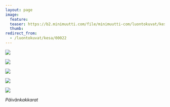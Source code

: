```yaml
---
layout: page
image:
  feature:
  teaser: https://b2.minimuutti.com/file/minimuutti-com/luontokuvat/kes%C3%A4/2/DSC28590-245px.jpg
  thumb:
redirect_from:
  - /luontokuvat/kesa/00022
---
```


[![](https://b2.minimuutti.com/file/minimuutti-com/luontokuvat/kes%C3%A4/2/DSC28575-800px.jpg)](https://dl.dropboxusercontent.com/sh/ea1wtnz7z734o12/AADolwwTU_lzwCIZveA_YlWCa/luontokuvat/kes%C3%A4/2/DSC28575.jpg)

[![](https://b2.minimuutti.com/file/minimuutti-com/luontokuvat/kes%C3%A4/2/DSC28590-800px.jpg)](https://dl.dropboxusercontent.com/sh/ea1wtnz7z734o12/AAC9Ciair2KVwpYcA6Ke4MsPa/luontokuvat/kes%C3%A4/2/DSC28590.jpg)

[![](https://b2.minimuutti.com/file/minimuutti-com/luontokuvat/kes%C3%A4/2/DSC28612-800px.jpg)](https://dl.dropboxusercontent.com/sh/ea1wtnz7z734o12/AAD9KYZJBg45dDVM8BXUz7WOa/luontokuvat/kes%C3%A4/2/DSC28612.jpg)

[![](https://b2.minimuutti.com/file/minimuutti-com/luontokuvat/kes%C3%A4/2/DSC28635-800px.jpg)](https://dl.dropboxusercontent.com/sh/ea1wtnz7z734o12/AAAMl9MJOHCkG_2HP1s8How5a/luontokuvat/kes%C3%A4/2/DSC28635.jpg)

[![](https://b2.minimuutti.com/file/minimuutti-com/luontokuvat/kes%C3%A4/2/DSC28658-800px.jpg)](https://dl.dropboxusercontent.com/sh/ea1wtnz7z734o12/AAB_Nrd6kgg-DOzvbuGrc3WJa/luontokuvat/kes%C3%A4/2/DSC28658.jpg)

*Päivänkakkarat*
